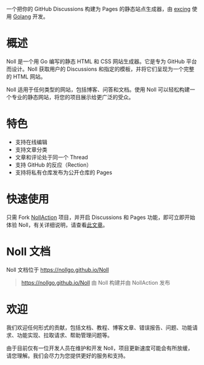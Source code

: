 一个把你的 GitHub Discussions 构建为 Pages 的静态站点生成器，由 [excing](https://github.com/excing) 使用 [Golang](https://go.dev) 开发。

# 概述

Noll 是一个用 Go 编写的静态 HTML 和 CSS 网站生成器。它是专为 GitHub 平台而设计。Noll 获取用户的 Discussions 和指定的模板，并将它们呈现为一个完整的 HTML 网站。

Noll 适用于任何类型的网站，包括博客、问答和文档。使用 Noll 可以轻松构建一个专业的静态网站，将您的项目展示给更广泛的受众。

# 特色

- 支持在线编辑
- 支持文章分类
- 文章和评论处于同一个 Thread
- 支持 GitHub 的反应（Rection）
- 支持将私有仓库发布为公开仓库的 Pages

# 快速使用

只需 Fork [NollAction](https://github.com/NollGo/NollAction) 项目，并开启 Discussions 和 Pages 功能，即可立即开始体验 Noll，有关详细说明，请查看[此文章](https://nollgo.github.io/Noll/post/29.html)。

# Noll 文档

Noll 文档位于 <https://nollgo.github.io/Noll>

> <https://nollgo.github.io/Noll> 由 Noll 构建并由 NollAction 发布

# 欢迎

我们欢迎任何形式的贡献，包括文档、教程、博客文章、错误报告、问题、功能请求、功能实现、拉取请求、帮助管理问题等。

由于目前仅有一位开发人员在维护和开发 Noll，项目更新速度可能会有所放缓，请您理解。我们会尽力为您提供更好的服务和支持。